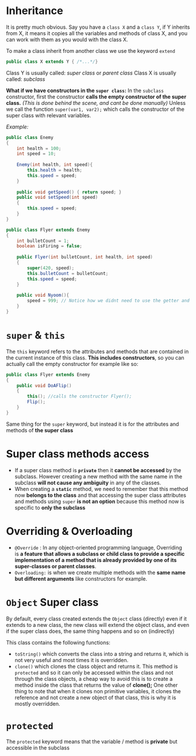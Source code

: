 # Inheritance

It is pretty much obvious. Say you have a `class X` and a `class Y`, if Y inherits from X, it means it copies all the variables and methods of class X, and you can work with them as you would with the class X.

To make a class inherit from another class we use the keyword `extend`
```java
public class X extends Y { /*...*/}
```

Class Y is usually called: *super class* or *parent class*
Class X is usually called: *subclass*

**What if we have constructors in the `super class`:**
In the `subclass` constructor, first the constructor **calls the empty constructor of the super class.** *(This is done behind the scene, and cant be done manually)* 
Unless we call the function `super(var1, var2);` which calls the constructor of the super class with relevant variables.

*Example:*
```java
public class Enemy 
{
    int health = 100;
    int speed = 10;
    
    Enemy(int health, int speed){
        this.health = health;
        this.speed = speed;
    }
    
    public void getSpeed() { return speed; }
    public void setSpeed(int speed) 
    {
	    this.speed = speed;
    }
}
```
```java 
public class Flyer extends Enemy
{
    int bulletCount = 1;
    boolean isFiring = false;
    
    public Flyer(int bulletCount, int health, int speed)
    {
        super(420, speed);
        this.bulletCount = bulletCount;
        this.speed = speed;
    }
    
    public void Nyoom(){
        speed = 999; // Notice how we didnt need to use the getter and setter of the Enemy class
    }
}
```

# `super` & `this`
The `this` keyword refers to the attributes and methods that are contained in the current instance of this class.
**This includes constructors**, so you can actually call the empty constructor for example like so:
```java
public class Flyer extends Enemy
{
	public void DoAFlip()
	{
		this(); //calls the constructor Flyer();
		Flip();
	}
}
```

Same thing for the `super` keyword, but instead it is for the attributes and methods of **the super class**

# Super class methods access
- If a super class method is **`private`** then it **cannot be accessed** by the subclass. However creating a new method with the same name in the subclass **will not  cause any ambiguity** in any of the classes.
- When creating a **`static`** method, we need to remember that this method now **belongs to the class** and that accessing the super class attributes and methods using `super` **is not an option** because this method now is specific to **only the subclass**

# Overriding & Overloading
- `@Override` : In any object-oriented programming language, Overriding is **a feature that allows a subclass or child class to provide a specific implementation of a method that is already provided by one of its super-classes or parent classes**. 
- `Overloading:` is when we create multiple methods with the **same name but  different arguments** like constructors for example.

# `Object` Super class
By default, every class created extends the `Object` class (directly) even if it extends to a new class, the new class will extend the object class, and even if the super class does, the same thing happens and so on (indirectly)

This class contains the following functions:
- `toString()` which converts the class into a string and returns it, which is not very useful and most times it is overridden.
- `clone()` which clones the class object and returns it. This method is `protected` and so it can only be accessed within the class and not through the class objects, a cheap way to avoid this is to create a method inside the class that returns the value of **clone();** 
	One other thing to note that when it clones non primitive variables, it clones the reference and not create a new object of that class, this is why it is mostly overridden.

# `protected`
The `protected` keyword means that the variable / method is **private** but accessible in the subclass